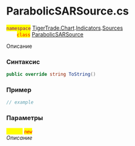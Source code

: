 
# ParabolicSARSource.cs
<mark style="color:purple;">`namespace`</mark> [TigerTrade.Chart](../../../../../TigerTrade.Chart.md).[Indicators](../../../../../TigerTrade.Chart/Indicators.md).[Sources](../../../../../TigerTrade.Chart/Indicators/Sources.md)  
&nbsp;&nbsp;&nbsp;&nbsp;&nbsp;&nbsp;&nbsp;<mark style="color:red;">`class`</mark> [ParabolicSARSource](../../ParabolicSARSource.cs.md)

Описание

### Синтаксис
```csharp
public override string ToString()
```
### Пример  
```csharp
// example
```

### Параметры  
<mark style="color:yellow;">`string`</mark> <mark style="color:red;">*`new`*</mark>  
 *Описание*  
  

                    
                    